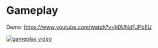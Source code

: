 # Gameplay

Demo: https://www.youtube.com/watch?v=h0UNdFJPbEU

[![gameplay video](https://img.youtube.com/vi/h0UNdFJPbEU/0.jpg)](https://www.youtube.com/watch?v=h0UNdFJPbEU)

